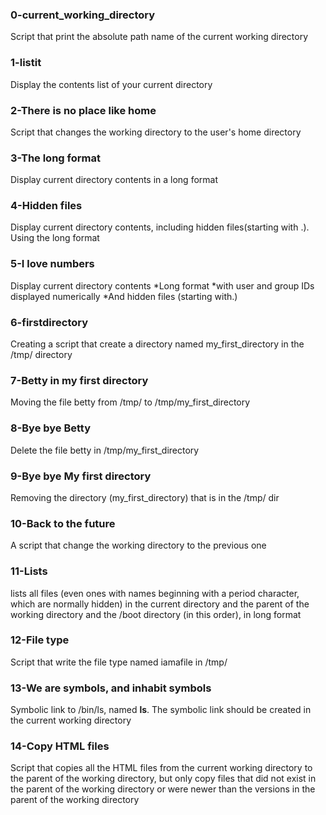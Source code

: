 ### 0-current_working_directory
Script that print the absolute path name of the current working directory

### 1-listit
Display the contents list of your current directory

### 2-There is no place like home
Script that changes the working directory to the user's home directory

### 3-The long format
Display current directory contents in a long format

### 4-Hidden files
Display current directory contents, including hidden files(starting with .). Using the long format

### 5-I love numbers
Display current directory contents
*Long format
*with user and group IDs displayed numerically
*And hidden files (starting with.)

### 6-firstdirectory
Creating a script that create a directory named my_first_directory in the /tmp/ directory

### 7-Betty in my first directory
Moving the file betty from /tmp/ to /tmp/my_first_directory

### 8-Bye bye Betty
Delete the file betty in /tmp/my_first_directory

### 9-Bye bye My first directory
Removing the directory (my_first_directory) that is in the /tmp/ dir

### 10-Back to the future
A script that change the working directory to the previous one

### 11-Lists
lists all files (even ones with names beginning with a period character, which are normally hidden) in the current directory and the parent of the working directory and the /boot directory (in this order), in long format

### 12-File type
Script that write the file type named iamafile in /tmp/

### 13-We are symbols, and inhabit symbols
Symbolic link to /bin/ls, named __ls__. The symbolic link should be created in the current working directory

### 14-Copy HTML files
Script that copies all the HTML files from the current working directory to the parent of the working directory, but only copy files that did not exist in the parent of the working directory or were newer than the versions in the parent of the working directory
